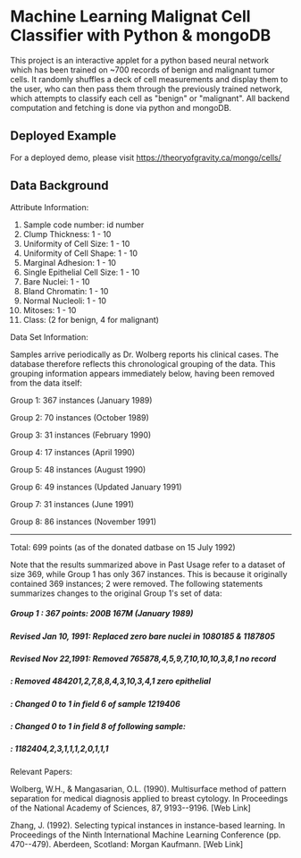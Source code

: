 # Machine Learning Malignat Cell Classifier with Python & mongoDB
This project is an interactive applet for a python based neural network which has been trained on ~700 records of benign and malignant tumor cells. It randomly shuffles a deck of cell measurements and display them to the user, who can then pass them through the previously trained network, which attempts to classify each cell as "benign" or "malignant". All backend computation and fetching is done via python and mongoDB.

## Deployed Example
For a deployed demo, please visit https://theoryofgravity.ca/mongo/cells/ 

## Data Background
Attribute Information:

1. Sample code number: id number 
2. Clump Thickness: 1 - 10 
3. Uniformity of Cell Size: 1 - 10 
4. Uniformity of Cell Shape: 1 - 10 
5. Marginal Adhesion: 1 - 10 
6. Single Epithelial Cell Size: 1 - 10 
7. Bare Nuclei: 1 - 10 
8. Bland Chromatin: 1 - 10 
9. Normal Nucleoli: 1 - 10 
10. Mitoses: 1 - 10 
11. Class: (2 for benign, 4 for malignant)

Data Set Information:

Samples arrive periodically as Dr. Wolberg reports his clinical cases. The database therefore reflects this chronological grouping of the data. This grouping information appears immediately below, having been removed from the data itself: 

Group 1: 367 instances (January 1989) 

Group 2: 70 instances (October 1989) 

Group 3: 31 instances (February 1990) 

Group 4: 17 instances (April 1990) 

Group 5: 48 instances (August 1990) 

Group 6: 49 instances (Updated January 1991) 

Group 7: 31 instances (June 1991) 

Group 8: 86 instances (November 1991) 

----------------------------------------- 
Total: 699 points (as of the donated datbase on 15 July 1992) 

Note that the results summarized above in Past Usage refer to a dataset of size 369, while Group 1 has only 367 instances. This is because it originally contained 369 instances; 2 were removed. The following statements summarizes changes to the original Group 1's set of data: 

##### Group 1 : 367 points: 200B 167M (January 1989) 

##### Revised Jan 10, 1991: Replaced zero bare nuclei in 1080185 & 1187805 

##### Revised Nov 22,1991: Removed 765878,4,5,9,7,10,10,10,3,8,1 no record 
##### : Removed 484201,2,7,8,8,4,3,10,3,4,1 zero epithelial 
##### : Changed 0 to 1 in field 6 of sample 1219406 
##### : Changed 0 to 1 in field 8 of following sample: 
##### : 1182404,2,3,1,1,1,2,0,1,1,1


Relevant Papers:

Wolberg, W.H., & Mangasarian, O.L. (1990). Multisurface method of pattern separation for medical diagnosis applied to breast cytology. In Proceedings of the National Academy of Sciences, 87, 9193--9196. 
[Web Link] 

Zhang, J. (1992). Selecting typical instances in instance-based learning. In Proceedings of the Ninth International Machine Learning Conference (pp. 470--479). Aberdeen, Scotland: Morgan Kaufmann. 
[Web Link]

